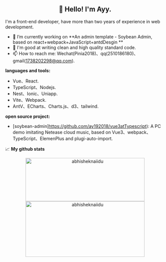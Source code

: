 <h2 align="center">👋 Hello! I'm Ayy.</h2>


I'm a front-end developer, have more than two years of experience in web development.

- 🔭 I’m currently working on **An admin template - Soybean Admin, based on react+webpack+JavaScript+antdDesgin **
- 🌱 I'm good at writing clean and high quality standard code.
- 📫 How to reach me: Wechat(Pinia2018)、qq(2510186180)、gmail(1738202298@qq.com).

**languages and tools:**  

- Vue、React.
- TypeScript、Nodejs.
- Nest、Ionic、Uniapp.
- Vite、Webpack.
- AntV、ECharts、Charts.js、d3、tailwind.


**open source project:**  
- [soybean-admin]https://github.com/ay192018/vue3atTypescript): A PC demo imitating Netease cloud music, based on Vue3、webpack、TypeScript、ElemenPlus and plugi-auto-import.

 
📈  **My github stats**

<p align="center" display="flex"> 
 <img width="376" height="137px" src="https://github-readme-stats.vercel.app/api/top-langs?username=ay192018&hide_title=true&hide_border=true&layout=compact&bg_color=0,73FA79,73FDFF,D783FF&theme=graywhite&locale=cn" alt="abhisheknaiidu" />
  <img width="376" height="176" src="https://github-readme-stats.vercel.app/api?username=ay192018&show_icons=true&theme=synthwave" alt="abhisheknaiidu" />
</p>



